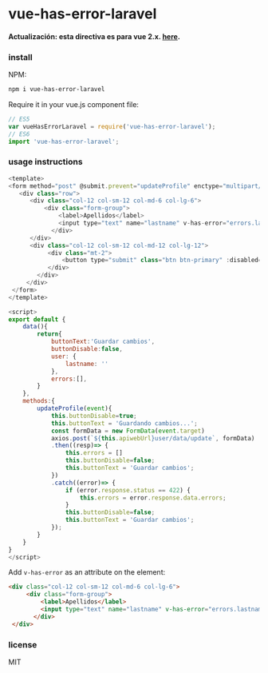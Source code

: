 # vue-has-error-laravel
#### Actualización: esta directiva es para vue 2.x. [here](https://github.com/alvarez25leo/vue-has-error-laravel).  
 

### install  

NPM:  
```bash
npm i vue-has-error-laravel
```
Require it in your vue.js component file:

```javascript
// ES5
var vueHasErrorLaravel = require('vue-has-error-laravel');
// ES6
import 'vue-has-error-laravel';
```

### usage instructions  

```javascript
<template>
<form method="post" @submit.prevent="updateProfile" enctype="multipart/form-data">
   <div class="row">
      <div class="col-12 col-sm-12 col-md-6 col-lg-6">
          <div class="form-group">
              <label>Apellidos</label>
              <input type="text" name="lastname" v-has-error="errors.lastname" v-model="user.lastname"  class="form-control" >
            </div>
      </div>
      <div class="col-12 col-sm-12 col-md-12 col-lg-12">
           <div class="mt-2">
               <button type="submit" class="btn btn-primary" :disabled="buttonDisable">{{buttonText}}</button>
           </div>
        </div>
     </div>
 </form>
</template>

<script>
export default {
    data(){
        return{
            buttonText:'Guardar cambios',
            buttonDisable:false,
            user: {
                lastname: ''
            },
            errors:[],
        }
    },
    methods:{
        updateProfile(event){
            this.buttonDisable=true;
            this.buttonText = 'Guardando cambios...';
            const formData = new FormData(event.target)
            axios.post(`${this.apiwebUrl}user/data/update`, formData)
            .then((resp)=> {
                this.errors = []
                this.buttonDisable=false;
                this.buttonText = 'Guardar cambios';
            })
            .catch((error)=> {
                if (error.response.status == 422) {
                    this.errors = error.response.data.errors;
                }
                this.buttonDisable=false;
                this.buttonText = 'Guardar cambios';
            });
        }
    }
}
</script>

```

Add `v-has-error` as an attribute on the element:

```html
<div class="col-12 col-sm-12 col-md-6 col-lg-6">
     <div class="form-group">
         <label>Apellidos</label>
         <input type="text" name="lastname" v-has-error="errors.lastname" v-model="user.lastname"  class="form-control" >
       </div>
 </div>
```

### license

MIT
